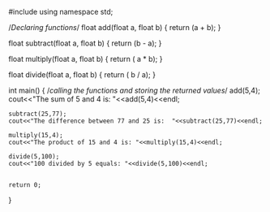 #include<iostream>
using namespace std;

/*Declaring functions*/
float add(float a, float b)
{
    return (a + b);
}

float subtract(float a, float b)
{
    return (b - a);
}

float multiply(float a, float b)
{
    return ( a * b);
}

float divide(float a, float b)
{
    return ( b / a);
}

int main()
{
    /*calling the functions and storing the returned values*/
    add(5,4);
    cout<<"The sum of 5 and 4 is: "<<add(5,4)<<endl;
    
    subtract(25,77);
    cout<<"The difference between 77 and 25 is:  "<<subtract(25,77)<<endl; 
    
    multiply(15,4);
    cout<<"The product of 15 and 4 is: "<<multiply(15,4)<<endl;
    
    divide(5,100);
    cout<<"100 divided by 5 equals: "<<divide(5,100)<<endl;
    
    
    return 0;
}
